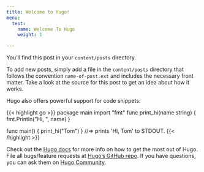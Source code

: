 ```yaml
---
title: Welcome to Hugo!
menu:
  test:
    name: Welcome To Hugo
    weight: 1

---
```

You’ll find this post in your `content/posts` directory.

To add new posts, simply add a file in the `content/posts` directory that follows the convention `name-of-post.ext` and includes the necessary front matter. Take a look at the source for this post to get an idea about how it works.

Hugo also offers powerful support for code snippets:

{{< highlight go >}}
package main
import "fmt"
func print_hi(name string) {
fmt.Println("Hi, ", name)
}

func main() {
print_hi("Tom")
}
//=> prints 'Hi, Tom' to STDOUT.
{{< /highlight >}}

Check out the [Hugo docs](https://gohugo.io/documentation/) for more info on how to get the most out of Hugo. File all bugs/feature requests at [Hugo’s GitHub repo](https://github.com/gohugoio/hugo). If you have questions, you can ask them on [Hugo Community](https://discourse.gohugo.io/).